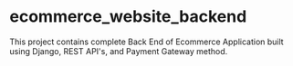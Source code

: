 # ecommerce_website_backend
This project contains complete Back End of Ecommerce Application built using Django, REST API's, and Payment Gateway method.
